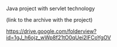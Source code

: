 Java project with servlet technology

(link to the archive with the project)

https://drive.google.com/folderview?id=1gJ_h6ojz_wWp8f21tO0qUei2lFCoYgOV
